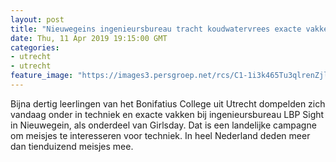 ```yaml
---
layout: post
title: "Nieuwegeins ingenieursbureau tracht koudwatervrees exacte vakken weg te nemen op Girls Day"
date: Thu, 11 Apr 2019 19:15:00 GMT
categories: 
- utrecht 
- utrecht 
feature_image: "https://images3.persgroep.net/rcs/C1-1i3k465Tu3qlrenZjlAb8Zmw/diocontent/145311951/_fitwidth/400/?appId=21791a8992982cd8da851550a453bd7f&quality=0.7"
---
```


Bijna dertig leerlingen van het Bonifatius College uit Utrecht dompelden zich vandaag onder in techniek en exacte vakken bij ingenieursbureau LBP Sight in Nieuwegein, als onderdeel van Girlsday. Dat is een landelijke campagne om meisjes te interesseren voor techniek. In heel Nederland deden meer dan tienduizend meisjes mee.
